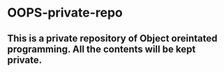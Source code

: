 # OOPS-private-repo
## This is a private repository of Object oreintated programming. All the contents will be kept private.
